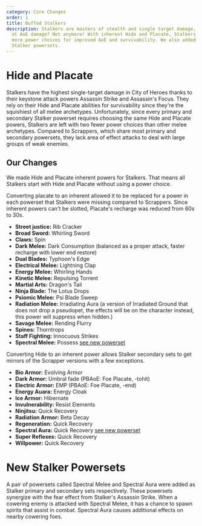 ```yaml
---
category: Core Changes
order: 1
title: Buffed Stalkers
description: Stalkers are masters of stealth and single target damage, but suck
  at AoE damage? Not anymore! With inherent Hide and Placate, Stalkers get two
  more power choices for improved AoE and survivability. We also added new
  Stalker powersets.
---
```


# Hide and Placate

Stalkers have the highest single-target damage in City of Heroes thanks to
their keystone attack powers Assassin Strike and Assassin's Focus. They rely on
their Hide and Placate abilities for survivability since they're the squishiest
of all melee archetypes. Unfortunately, since every primary and secondary
Stalker powerset requires choosing the same Hide and Placate powers, Stalkers
are left with two fewer power choices than other melee archetypes. Compared to
Scrappers, which share most primary and secondary powersets, they lack area of
effect attacks to deal with large groups of weak enemies.

## Our Changes

We made Hide and Placate inherent powers for Stalkers. That means all Stalkers
start with Hide and Placate without using a power choice.

Converting placate to an inherent allowed it to be replaced for a power in each
powerset that Stalkers were missing compared to Scrappers. Since inherent
powers can't be slotted, Placate's recharge was reduced from 60s to 30s.

* **Street justice:** Rib Cracker
* **Broad Sword:** Whirling Sword
* **Claws:** Spin
* **Dark Melee:** Dark Consumption (balanced as a proper attack, faster
  recharge with lower end restore)
* **Dual Blades:** Typhoon's Edge
* **Electrical Melee:** Lightning Clap
* **Energy Melee:** Whirling Hands
* **Kinetic Melee:** Repulsing Torrent
* **Martial Arts:** Dragon's Tail
* **Ninja Blade:** The Lotus Drops
* **Psiomic Melee:** Psi Blade Sweep
* **Radiation Melee:** Irradiating Aura (a version of Irradiated Ground that
  does not drop a pseudopet, the effects will be on the character instead, this
  power will suppress when hidden.)
* **Savage Melee:** Rending Flurry
* **Spines:** Thorntrops
* **Staff Fighting:** Innocuous Strikes
* **Spectral Melee:** Possess [see new powerset](#New-Stalker-Powersets)

Converting Hide to an inherent power allows Stalker secondary sets to get
mirrors of the Scrapper versions with a few exceptions.

* **Bio Armor:** Evolving Armor
* **Dark Armor:** Umbral fade (PBAoE: Foe Placate, -tohit)
* **Electric Armor:** EMP (PBAoE: Foe Placate, -end)
* **Energy Auara:** Energy Cloak
* **Ice Armor:** Hibernate
* **Invulnerability:** Resist Elements
* **Ninjitsu:** Quick Recovery
* **Radiation Armor:** Beta Decay
* **Regeneration:** Quick Recovery
* **Spectral Aura:** Quick Recovery [see new powerset](#New-Stalker-Powersets)
* **Super Reflexes:** Quick Recovery
* **Willpower:** Quick Recovery

# New Stalker Powersets

A pair of powersets called Spectral Melee and Spectral Aura were added as
Stalker primary and secondary sets respectively. These powersets synergize with
the fear effect from Stalker's Assassin Strike. When a cowering enemy is
attacked with Spectral Melee, it has a chance to spawn spirits that assist in
combat. Spectral Aura causes additional effects on nearby cowering foes.
